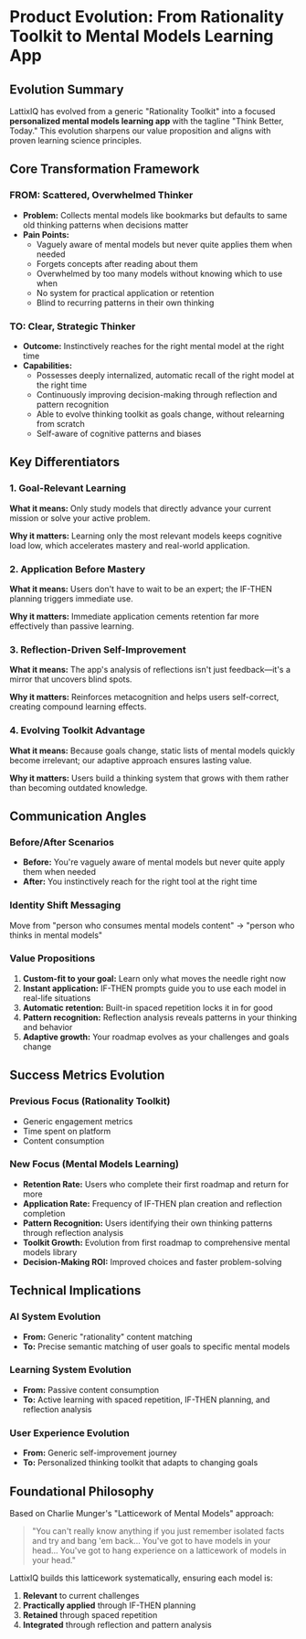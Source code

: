 # Product Evolution: From Rationality Toolkit to Mental Models Learning App

## Evolution Summary

LattixIQ has evolved from a generic "Rationality Toolkit" into a focused **personalized mental models learning app** with the tagline "Think Better, Today." This evolution sharpens our value proposition and aligns with proven learning science principles.

## Core Transformation Framework

### FROM: Scattered, Overwhelmed Thinker

- **Problem:** Collects mental models like bookmarks but defaults to same old thinking patterns when decisions matter
- **Pain Points:**
  - Vaguely aware of mental models but never quite applies them when needed
  - Forgets concepts after reading about them
  - Overwhelmed by too many models without knowing which to use when
  - No system for practical application or retention
  - Blind to recurring patterns in their own thinking

### TO: Clear, Strategic Thinker

- **Outcome:** Instinctively reaches for the right mental model at the right time
- **Capabilities:**
  - Possesses deeply internalized, automatic recall of the right model at the right time
  - Continuously improving decision-making through reflection and pattern recognition
  - Able to evolve thinking toolkit as goals change, without relearning from scratch
  - Self-aware of cognitive patterns and biases

## Key Differentiators

### 1. Goal-Relevant Learning

**What it means:** Only study models that directly advance your current mission or solve your active problem.

**Why it matters:** Learning only the most relevant models keeps cognitive load low, which accelerates mastery and real-world application.

### 2. Application Before Mastery

**What it means:** Users don't have to wait to be an expert; the IF-THEN planning triggers immediate use.

**Why it matters:** Immediate application cements retention far more effectively than passive learning.

### 3. Reflection-Driven Self-Improvement

**What it means:** The app's analysis of reflections isn't just feedback—it's a mirror that uncovers blind spots.

**Why it matters:** Reinforces metacognition and helps users self-correct, creating compound learning effects.

### 4. Evolving Toolkit Advantage

**What it means:** Because goals change, static lists of mental models quickly become irrelevant; our adaptive approach ensures lasting value.

**Why it matters:** Users build a thinking system that grows with them rather than becoming outdated knowledge.

## Communication Angles

### Before/After Scenarios

- **Before:** You're vaguely aware of mental models but never quite apply them when needed
- **After:** You instinctively reach for the right tool at the right time

### Identity Shift Messaging

Move from "person who consumes mental models content" → "person who thinks in mental models"

### Value Propositions

1. **Custom-fit to your goal:** Learn only what moves the needle right now
2. **Instant application:** IF-THEN prompts guide you to use each model in real-life situations
3. **Automatic retention:** Built-in spaced repetition locks it in for good
4. **Pattern recognition:** Reflection analysis reveals patterns in your thinking and behavior
5. **Adaptive growth:** Your roadmap evolves as your challenges and goals change

## Success Metrics Evolution

### Previous Focus (Rationality Toolkit)

- Generic engagement metrics
- Time spent on platform
- Content consumption

### New Focus (Mental Models Learning)

- **Retention Rate:** Users who complete their first roadmap and return for more
- **Application Rate:** Frequency of IF-THEN plan creation and reflection completion
- **Pattern Recognition:** Users identifying their own thinking patterns through reflection analysis
- **Toolkit Growth:** Evolution from first roadmap to comprehensive mental models library
- **Decision-Making ROI:** Improved choices and faster problem-solving

## Technical Implications

### AI System Evolution

- **From:** Generic "rationality" content matching
- **To:** Precise semantic matching of user goals to specific mental models

### Learning System Evolution

- **From:** Passive content consumption
- **To:** Active learning with spaced repetition, IF-THEN planning, and reflection analysis

### User Experience Evolution

- **From:** Generic self-improvement journey
- **To:** Personalized thinking toolkit that adapts to changing goals

## Foundational Philosophy

Based on Charlie Munger's "Latticework of Mental Models" approach:

> "You can't really know anything if you just remember isolated facts and try and bang 'em back… You've got to have models in your head… You've got to hang experience on a latticework of models in your head."

LattixIQ builds this latticework systematically, ensuring each model is:

1. **Relevant** to current challenges
2. **Practically applied** through IF-THEN planning
3. **Retained** through spaced repetition
4. **Integrated** through reflection and pattern analysis
